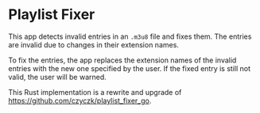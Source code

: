# Playlist Fixer

This app detects invalid entries in an `.m3u8` file and fixes them. The entries are invalid due to changes in their extension names.

To fix the entries, the app replaces the extension names of the invalid entries with the new one specified by the user. If the fixed entry is still not valid, the user will be warned.

This Rust implementation is a rewrite and upgrade of https://github.com/czyczk/playlist_fixer_go.
